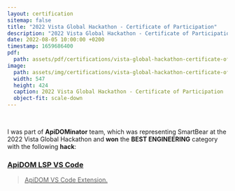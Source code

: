 ```yaml
---
layout: certification
sitemap: false
title: "2022 Vista Global Hackathon - Certificate of Participation"
description: "2022 Vista Global Hackathon - Certificate of Participation"
date: 2022-08-05 10:00:00 +0200
timestamp: 1659686400
pdf:
  path: assets/pdf/certifications/vista-global-hackathon-certificate-of-participation.pdf
image:
  path: assets/img/certifications/vista-global-hackathon-certificate-of-participation.webp
  width: 547
  height: 424
  caption: 2022 Vista Global Hackathon - Certificate of Participation
  object-fit: scale-down
---
```


<br />

<p class="lead text-center">
  I was part of <strong>ApiDOMinator</strong> team, which was representing SmartBear
  at the 2022 Vista Global Hackathon and <strong>won</strong> the <strong>BEST ENGINEERING</strong> category with
  the following <strong>hack</strong>:
</p>

<div class="list-group">
  <a href="https://github.com/swagger-api/apidom-lsp-vscode" class="list-group-item list-group-item-action">
    <div class="d-flex w-100 justify-content-between">
      <h3 class="h5 mb-1"><i class="fa-brands fa-github"></i> ApiDOM LSP VS Code</h3>
    </div>
    <blockquote class="blockquote fs-6 mb-1">
      ApiDOM VS Code Extension.
    </blockquote>
    <script type="application/ld+json">
      {
        "@context": "https://schema.org",
        "@type": "SoftwareSourceCode",
        "author": { "@id": "{{ site.url }}" },
        "name": "ApiDOM LSP VS Code",
        "abstract": "ApiDOM VS Code Extension",
        "codeRepository": "https://github.com/swagger-api/apidom-lsp-vscode"
      }
    </script>
  </a>
</div>
